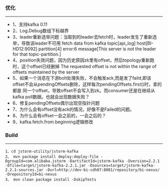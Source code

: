 ### 优化
---
* 1、支持kafka 0.11
* 2、Log.Debug数组下标越界
* 3、leader重新选举问题：当取到的leader去fetch时，leader发生了重新选举，导致该leader不可用
    fetch data from kafka topic[api_log] host[BI-HD12:9092] partition[4] error:6 message[This server is not the leader for that topic-partition.]
* 4、position失效问题，因为历史原因zk里有offset，然后topology重新跑时，这个offset已经删掉
    The requested offset is not within the range of offsets maintained by the server
* 5、如果一个消息在下游bolt处理失败，不会触发ack,而是发了faild,即该offset不会从pendingOffsets删除，这样每次pendingOffsets.first()时，拿的都是
     同一个offset，导致offset不会写入到zk。而consumer还是在继续从kafka poll数据。也就会出现数据失败？
* 6、修复pendingOffsets偶尔出现空指针问题
* 7、为什么会有offset没有ack的情况，好像不是Failed的问题。
* 8、为什么会有offset一会之前的，一会之后的？
* 9、kafka.fetch.from.beginning逻辑修改
### Build
---
```
1、cd jstorm-utility/jstorm-kafka
2、 mvn package install deploy:deploy-file -DgroupId=com.alibaba.jstorm -DartifactId=jstorm-kafka -Dversion=2.2.1 -Dfile=target/jstorm-kafka-2.2.1.jar -Dsources=target/jstorm-kafka-2.2.1-sources.jar -Durl=http://dev-bi-cdh07:8081/repository/bi-nexus/ -DrepositoryId=bi-nexus
3、 mvn clean package install -DskipTests
```